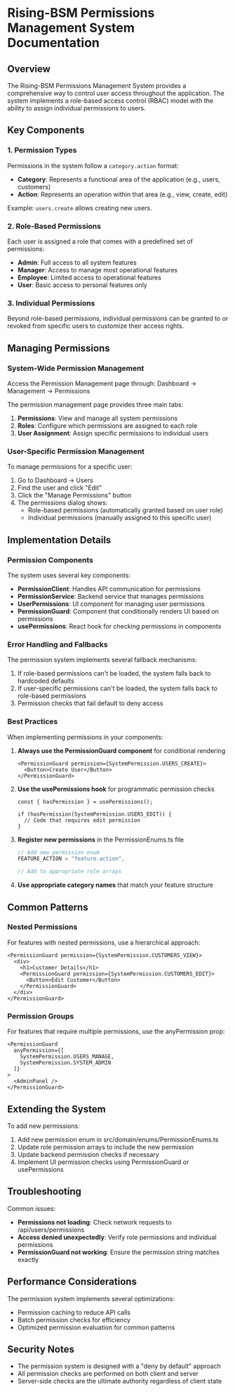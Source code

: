 # Rising-BSM Permissions Management System Documentation

## Overview

The Rising-BSM Permissions Management System provides a comprehensive way to control user access throughout the application. The system implements a role-based access control (RBAC) model with the ability to assign individual permissions to users.

## Key Components

### 1. Permission Types

Permissions in the system follow a `category.action` format:

- **Category**: Represents a functional area of the application (e.g., users, customers)
- **Action**: Represents an operation within that area (e.g., view, create, edit)

Example: `users.create` allows creating new users.

### 2. Role-Based Permissions

Each user is assigned a role that comes with a predefined set of permissions:

- **Admin**: Full access to all system features
- **Manager**: Access to manage most operational features
- **Employee**: Limited access to operational features
- **User**: Basic access to personal features only

### 3. Individual Permissions

Beyond role-based permissions, individual permissions can be granted to or revoked from specific users to customize their access rights.

## Managing Permissions

### System-Wide Permission Management

Access the Permission Management page through:
Dashboard → Management → Permissions

The permission management page provides three main tabs:

1. **Permissions**: View and manage all system permissions
2. **Roles**: Configure which permissions are assigned to each role
3. **User Assignment**: Assign specific permissions to individual users

### User-Specific Permission Management

To manage permissions for a specific user:

1. Go to Dashboard → Users
2. Find the user and click "Edit"
3. Click the "Manage Permissions" button
4. The permissions dialog shows:
   - Role-based permissions (automatically granted based on user role)
   - Individual permissions (manually assigned to this specific user)

## Implementation Details

### Permission Components

The system uses several key components:

- **PermissionClient**: Handles API communication for permissions
- **PermissionService**: Backend service that manages permissions
- **UserPermissions**: UI component for managing user permissions
- **PermissionGuard**: Component that conditionally renders UI based on permissions
- **usePermissions**: React hook for checking permissions in components

### Error Handling and Fallbacks

The permission system implements several fallback mechanisms:

1. If role-based permissions can't be loaded, the system falls back to hardcoded defaults
2. If user-specific permissions can't be loaded, the system falls back to role-based permissions
3. Permission checks that fail default to deny access

### Best Practices

When implementing permissions in your components:

1. **Always use the PermissionGuard component** for conditional rendering
   ```tsx
   <PermissionGuard permission={SystemPermission.USERS_CREATE}>
     <Button>Create User</Button>
   </PermissionGuard>
   ```

2. **Use the usePermissions hook** for programmatic permission checks
   ```tsx
   const { hasPermission } = usePermissions();
   
   if (hasPermission(SystemPermission.USERS_EDIT)) {
     // Code that requires edit permission
   }
   ```

3. **Register new permissions** in the PermissionEnums.ts file
   ```typescript
   // Add new permission enum
   FEATURE_ACTION = "feature.action",
   
   // Add to appropriate role arrays
   ```

4. **Use appropriate category names** that match your feature structure

## Common Patterns

### Nested Permissions

For features with nested permissions, use a hierarchical approach:

```tsx
<PermissionGuard permission={SystemPermission.CUSTOMERS_VIEW}>
  <div>
    <h1>Customer Details</h1>
    <PermissionGuard permission={SystemPermission.CUSTOMERS_EDIT}>
      <Button>Edit Customer</Button>
    </PermissionGuard>
  </div>
</PermissionGuard>
```

### Permission Groups

For features that require multiple permissions, use the anyPermission prop:

```tsx
<PermissionGuard 
  anyPermission={[
    SystemPermission.USERS_MANAGE,
    SystemPermission.SYSTEM_ADMIN
  ]}
>
  <AdminPanel />
</PermissionGuard>
```

## Extending the System

To add new permissions:

1. Add new permission enum in src/domain/enums/PermissionEnums.ts
2. Update role permission arrays to include the new permission
3. Update backend permission checks if necessary
4. Implement UI permission checks using PermissionGuard or usePermissions

## Troubleshooting

Common issues:

- **Permissions not loading**: Check network requests to /api/users/permissions
- **Access denied unexpectedly**: Verify role permissions and individual permissions
- **PermissionGuard not working**: Ensure the permission string matches exactly

## Performance Considerations

The permission system implements several optimizations:

- Permission caching to reduce API calls
- Batch permission checks for efficiency
- Optimized permission evaluation for common patterns

## Security Notes

- The permission system is designed with a "deny by default" approach
- All permission checks are performed on both client and server
- Server-side checks are the ultimate authority regardless of client state
